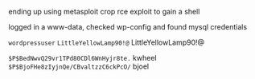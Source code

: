 ending up using metasploit crop rce exploit to gain a shell

logged in a www-data, checked wp-config and found mysql credentials

`wordpressuser`
`LittleYellowLamp90!@`
LittleYellowLamp90!@


`$P$BedNwvQ29vr1TPd80CDl6WnHyjr8te.` kwheel
`$P$BjoFHe8zIyjnQe/CBvaltzzC6ckPcO/` bjoel
